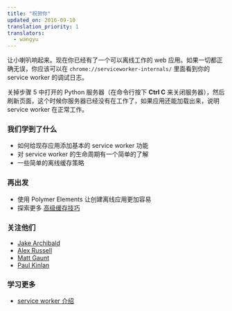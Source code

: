 ```yaml
---
title: "祝贺你"
updated_on: 2016-09-10
translation_priority: 1
translators:
  - wangyu
---
```


让小喇叭响起来。现在你已经有了一个可以离线工作的 web 应用。如果一切都正确无误，你应该可以在 `chrome://serviceworker-internals/` 里面看到你的  service worker 的调试日志。

关掉步骤 5 中打开的 Python 服务器（在命令行按下 **Ctrl C** 来关闭服务器），然后刷新页面，这个时候你服务器已经没有在工作了，如果应用还能加载出来，说明 service worker 在正常工作。

### 我们学到了什么

* 如何给现存应用添加基本的 service worker 功能
* 对 service worker 的生命周期有一个简单的了解
* 一些简单的离线缓存策略

### 再出发

* 使用 Polymer Elements 让创建离线应用更加容易
* 探索更多 [高级缓存技巧](https://jakearchibald.com/2014/offline-cookbook/)

### 关注他们

* [Jake Archibald](https://twitter.com/jaffathecake)
* [Alex Russell](https://twitter.com/slightlylate)
* [Matt Gaunt](https://twitter.com/gauntface)
* [Paul Kinlan](https://twitter.com/Paul_Kinlan)

### 学习更多

* [service worker 介绍](http://www.html5rocks.com/en/tutorials/service-worker/introduction/)
